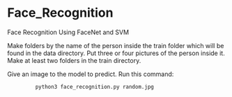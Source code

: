 # Face_Recognition
Face Recognition Using FaceNet and SVM

Make folders by the name of the person inside the train folder which will be found in the data directory. Put three or four pictures 
of the person inside it. Make at least two folders in the train directory. 

Give an image to the model to predict. Run this command:

             python3 face_recognition.py random.jpg
